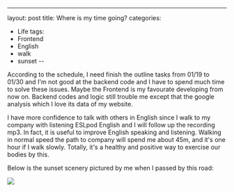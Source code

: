 ---
layout: post
title: Where is my time going?
categories:
- Life
tags:
- Frontend
- English
- walk
- sunset
--

According to the schedule, I need finish the outline tasks from 01/19 to 01/30 and I'm not good at the backend code and I have to spend much time to solve these issues. Maybe the Frontend is my favourate developing from now on. Backend codes and logic still trouble me except that the google analysis which I love its data of my website.  

I have more confidence to talk with others in English since I walk to my company with listening ESLpod English and I will follow up the recording mp3. In fact, it is useful to improve English speaking and listening. Walking in normal speed the path to company will spend me about 45m, and it's one hour if I walk slowly. Totally, it's a healthy and positive way to exercise our bodies by this.  

Below is the sunset scenery pictured by me when I passed by this road:  

![](http://i1154.photobucket.com/albums/p531/luolinjia/blog%20images/20150119_1_zps4616b650.jpg)  
